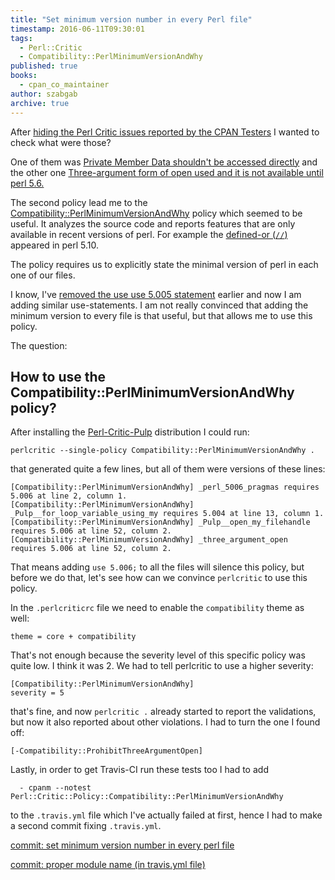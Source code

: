 ```yaml
---
title: "Set minimum version number in every Perl file"
timestamp: 2016-06-11T09:30:01
tags:
  - Perl::Critic
  - Compatibility::PerlMinimumVersionAndWhy
published: true
books:
  - cpan_co_maintainer
author: szabgab
archive: true
---
```



After [hiding the Perl Critic issues reported by the CPAN Testers](/fix-perl-critic-test-failures-reported-by-cpantesters)
I wanted to check what were those?

One of them was [Private Member Data shouldn't be accessed directly](/private-member-data-shouldnt-be-accessed-directly)
and the other one [Three-argument form of open used and it is not available until perl 5.6.](/three-argument-form-of-open-used-and-it-is-not-available-until)

The second policy lead me to the [Compatibility::PerlMinimumVersionAndWhy](https://metacpan.org/pod/Perl::Critic::Policy::Compatibility::PerlMinimumVersionAndWhy)
policy which seemed to be useful. It analyzes the source code and reports features that are only available in recent versions of perl.
For example the <a href="/what-is-new-in-perl-5.10--say-defined-or-state">defined-or (`//`)</a> appeared in perl 5.10.

The policy requires us to explicitly state the minimal version of perl in each one of our files.


I know, I've [removed the use use 5.005 statement](/use-strict-use-warnings-no-diagnostics) earlier
and now I am adding similar use-statements. I am not really convinced that adding the minimum version to
every file is that useful, but that allows me to use this policy.

The question:

## How to use the Compatibility::PerlMinimumVersionAndWhy policy?

After installing the [Perl-Critic-Pulp](https://metacpan.org/release/Perl-Critic-Pulp) distribution I could run:

```
perlcritic --single-policy Compatibility::PerlMinimumVersionAndWhy .
```

that generated quite a few lines, but all of them were versions of these lines:

```
[Compatibility::PerlMinimumVersionAndWhy] _perl_5006_pragmas requires 5.006 at line 2, column 1.
[Compatibility::PerlMinimumVersionAndWhy] _Pulp__for_loop_variable_using_my requires 5.004 at line 13, column 1.
[Compatibility::PerlMinimumVersionAndWhy] _Pulp__open_my_filehandle requires 5.006 at line 52, column 2.
[Compatibility::PerlMinimumVersionAndWhy] _three_argument_open requires 5.006 at line 52, column 2.
```

That means adding `use 5.006;` to all the files will silence this policy, but before we do that, let's see how
can we convince `perlcritic` to use this policy.

In the `.perlcriticrc` file we need to enable the `compatibility` theme as well:

```
theme = core + compatibility
```

That's not enough because the severity level of this specific policy was quite low. I think it was 2.
We had to tell perlcritic to use a higher severity:

```
[Compatibility::PerlMinimumVersionAndWhy]
severity = 5
```

that's fine, and now `perlcritic .` already started to report the validations,
but now it also reported about other violations. I had to turn the one I found off:

```
[-Compatibility::ProhibitThreeArgumentOpen]
```

Lastly, in order to get Travis-CI run these tests too I had to add

```
  - cpanm --notest Perl::Critic::Policy::Compatibility::PerlMinimumVersionAndWhy
```

to the `.travis.yml` file which I've actually failed at first, hence I had
to make a second commit fixing `.travis.yml`. 


[commit: set minimum version number in every perl file](https://github.com/szabgab/Pod-Tree/commit/72ffc7db0e1ad0f379050a5186055a0fef9fe6b5)

[commit: proper module name (in travis.yml file)](https://github.com/szabgab/Pod-Tree/commit/e0ab83ff25dce044c45f69ac47c62412a99f1b2e)
